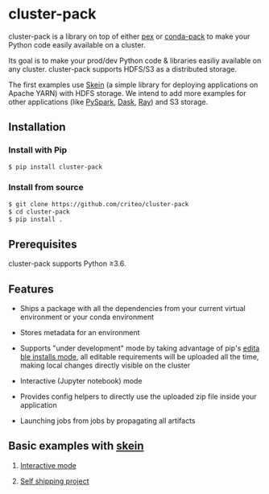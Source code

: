# cluster-pack

cluster-pack is a library on top of either [pex][pex] or [conda-pack][conda-pack] to make your Python code easily available on a cluster.

Its goal is to make your prod/dev Python code & libraries easiliy available on any cluster. cluster-pack supports HDFS/S3 as a distributed storage.

The first examples use [Skein][skein] (a simple library for deploying applications on Apache YARN) with HDFS storage. We intend to add more examples for other applications (like [PySpark](https://spark.apache.org/docs/latest/quick-start.html), [Dask](https://dask.org/), [Ray](https://ray.readthedocs.io/en/latest/index.html)) and S3 storage.


## Installation

### Install with Pip

```bash
$ pip install cluster-pack
```

### Install from source

```bash
$ git clone https://github.com/criteo/cluster-pack
$ cd cluster-pack
$ pip install .
```

## Prerequisites

cluster-pack supports Python ≥3.6.

## Features

- Ships a package with all the dependencies from your current virtual environment or your conda environment

- Stores metadata for an environment

- Supports "under development" mode by taking advantage of pip's [editable installs mode][editable_installs_mode], all editable requirements will be uploaded all the time, making local changes directly visible on the cluster

- Interactive (Jupyter notebook) mode

- Provides config helpers to directly use the uploaded zip file inside your application

- Launching jobs from jobs by propagating all artifacts


## Basic examples with [skein][skein]

1) [Interactive mode](https://github.com/criteo/cluster-pack/blob/master/examples/interactive-mode/README.md)

2) [Self shipping project](https://github.com/criteo/cluster-pack/blob/master/examples/skein-project/README.md)

[pex]: https://github.com/pantsbuild/pex
[conda-pack]: https://github.com/conda/conda-pack
[editable_installs_mode]: https://pip.pypa.io/en/stable/reference/pip_install/#editable-installs
[skein]: https://jcrist.github.io/skein/
